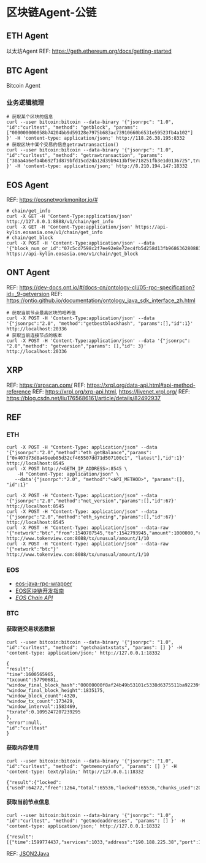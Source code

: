 # 区块链Agent-公链

## ETH Agent
以太坊Agent
REF: https://geth.ethereum.org/docs/getting-started

## BTC Agent
Bitcoin Agent
### 业务逻辑梳理
~~~
# 获取某个区块的信息
curl --user bitcoin:bitcoin --data-binary '{"jsonrpc": "1.0", "id":"curltest", "method": "getblock", "params": ["000000000058b74204bb9d59128e7975b683ac73910660b6531e59523fb4a102"] }' -H 'content-type: application/json;' http://118.26.38.195:8332
# 获取区块中某个交易的信息getrawtransaction()
curl --user bitcoin:bitcoin --data-binary '{"jsonrpc": "1.0", "id":"curltest", "method": "getrawtransaction", "params": ["30aa4a6efa4b692f1d879bfd15cd2da12d39b9413bf9e718251fb3e1d0136725",true,"000000000058b74204bb9d59128e7975b683ac73910660b6531e59523fb4a102"] }' -H 'content-type: application/json;' http://8.210.194.147:18332
~~~

## EOS Agent
REF: https://eosnetworkmonitor.io/#
~~~
# chain/get_info
curl -X GET -H 'Content-Type:application/json' http://127.0.0.1:8888/v1/chain/get_info
curl -X GET -H 'Content-Type:application/json' https://api-kylin.eosasia.one/v1/chain/get_info
# chain/get_block
curl -X POST -H 'Content-Type:application/json' --data '{"block_num_or_id":"07c5cd7598c2f7ee92e8e72ec4fb5d258d13fb968636280883f24272412f7d63"}' https://api-kylin.eosasia.one/v1/chain/get_block
~~~



## ONT Agent
REF: https://dev-docs.ont.io/#/docs-cn/ontology-cli/05-rpc-specification?id=_9-getversion
REF: https://ontio.github.io/documentation/ontology_java_sdk_interface_zh.html
~~~
# 获取当前节点最高区块的哈希值
curl -X POST -H 'Content-Type:application/json' --data '{"jsonrpc":"2.0", "method":"getbestblockhash", "params":[],"id":1}' http://localhost:20336
# 获取当前连接节点的版本
curl -X POST -H 'Content-Type:application/json' --data '{"jsonrpc": "2.0","method": "getversion","params": [],"id": 3}' http://localhost:20336
~~~

## XRP
REF: https://xrpscan.com/
REF: https://xrpl.org/data-api.html#api-method-reference
REF: https://xrpl.org/xrp-api.html, https://livenet.xrpl.org/
REF: https://blog.csdn.net/liu1765686161/article/details/82492937

## REF
### ETH
~~~
curl -X POST -H "Content-Type: application/json" --data '{"jsonrpc":"2.0","method":"eth_getBalance","params":["0x407d73d8a49eeb85d32cf465507dd71d507100c1", "latest"],"id":1}' http://localhost:8545
curl -X POST http://<GETH_IP_ADDRESS>:8545 \
    -H "Content-Type: application/json" \
   --data'{"jsonrpc":"2.0", "method":"<API_METHOD>", "params":[], "id":1}'

curl -X POST -H "Content-Type: application/json" --data '{"jsonrpc":"2.0","method":"net_version","params":[],"id":67}' http://localhost:8545
curl -X POST -H "Content-Type: application/json" --data '{"jsonrpc":"2.0","method":"eth_syncing","params":[],"id":67}' http://localhost:8545
curl -X POST -H "Content-Type: application/json" --data-raw '{"network":"btc","from":1540707545,"to":1542793945,"amount":1000000,"currency":"usd"}’ http://www.tokenview.com:8088/tx/unusual/amount/1/10
curl -X POST -H "Content-Type: application/json" --data-raw '{"network":"btc"}' http://www.tokenview.com:8088/tx/unusual/amount/1/10
~~~

### EOS
- [eos-java-rpc-wrapper](https://blog.csdn.net/liu1765686161/article/details/82180070)
- [EOS区块链开发指南](http://blog.eosdata.io/)
- [*EOS Chain API*](https://developers.eos.io/manuals/eos/latest/nodeos/plugins/chain_api_plugin/api-reference/index)


### BTC
#### 获取链交易状态数据
~~~
curl --user bitcoin:bitcoin --data-binary '{"jsonrpc": "1.0", "id":"curltest", "method": "getchaintxstats", "params": [] }' -H 'content-type: application/json;' http://127.0.0.1:18332
~~~
~~~
{
"result":{
"time":1600565965,
"txcount":57790681,
"window_final_block_hash":"00000000f8af24b49b53101c5338d6375511ba92239f6763a183468f70890c35",
"window_final_block_height":1835175,
"window_block_count":4320,
"window_tx_count":173429,
"window_interval":1583469,
"txrate":0.1095247207239295
},
"error":null,
"id":"curltest"
}
~~~
#### 获取内存使用
~~~
curl --user bitcoin:bitcoin --data-binary '{"jsonrpc": "1.0", "id":"curltest", "method": "getmemoryinfo", "params": [] }' -H 'content-type: text/plain;' http://127.0.0.1:18332
~~~
~~~
{"result":{"locked":{"used":64272,"free":1264,"total":65536,"locked":65536,"chunks_used":2002,"chunks_free":2}},"error":null,"id":"curltest"}
~~~
#### 获取当前节点信息
~~~
curl --user bitcoin:bitcoin --data-binary '{"jsonrpc": "1.0", "id":"curltest", "method": "getnodeaddresses", "params": [] }' -H 'content-type: application/json;' http://127.0.0.1:18332
~~~
~~~
{"result":[{"time":1599774437,"services":1033,"address":"190.188.225.38","port":18333}],"error":null,"id":"curltest"}
~~~
  
REF: [JSON2Java](http://www.json.cn/json/json2java.html)

